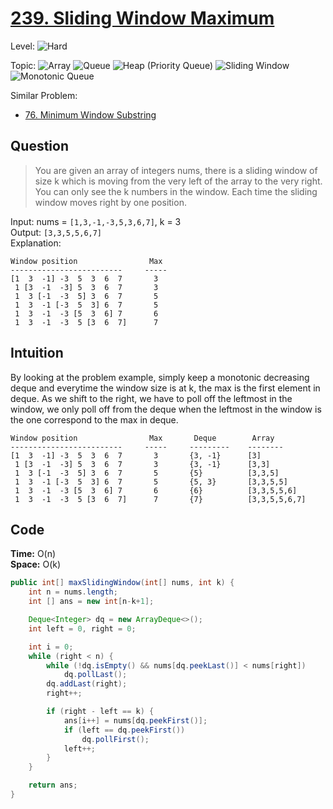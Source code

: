 # [239. Sliding Window Maximum](https://leetcode.com/problems/sliding-window-maximum/)

Level: ![Hard](https://img.shields.io/badge/-Hard-e60000)

Topic: ![Array](https://img.shields.io/badge/-Array-66b3ff) ![Queue](https://img.shields.io/badge/-Queue-1a8cff) ![Heap (Priority Queue)](https://img.shields.io/badge/-Heap-0080ff) ![Sliding Window](https://img.shields.io/badge/-Sliding_Window-9966ff) ![Monotonic Queue](https://img.shields.io/badge/-Monotonic_Queue-5500ff)

Similar Problem:

- [76. Minimum Window Substring](0076.md)

## Question

> You are given an array of integers nums, there is a sliding window of size k which is moving from the very left of the array to the very right. You can only see the k numbers in the window. Each time the sliding window moves right by one position.

Input: nums = `[1,3,-1,-3,5,3,6,7]`, k = 3\
Output: `[3,3,5,5,6,7]`\
Explanation:

```
Window position                Max
-------------------------     -----
[1  3  -1] -3  5  3  6  7       3
 1 [3  -1  -3] 5  3  6  7       3
 1  3 [-1  -3  5] 3  6  7       5
 1  3  -1 [-3  5  3] 6  7       5
 1  3  -1  -3 [5  3  6] 7       6
 1  3  -1  -3  5 [3  6  7]      7
```

## Intuition

By looking at the problem example, simply keep a monotonic decreasing deque and everytime the window size is at k, the max is the first element in deque. As we shift to the right, we have to poll off the leftmost in the window, we only poll off from the deque when the leftmost in the window is the one correspond to the max in deque.

```
Window position                Max       Deque        Array
-------------------------     -----     ---------    --------
[1  3  -1] -3  5  3  6  7       3       {3, -1}      [3]
 1 [3  -1  -3] 5  3  6  7       3       {3, -1}      [3,3]
 1  3 [-1  -3  5] 3  6  7       5       {5}          [3,3,5]
 1  3  -1 [-3  5  3] 6  7       5       {5, 3}       [3,3,5,5]
 1  3  -1  -3 [5  3  6] 7       6       {6}          [3,3,5,5,6]
 1  3  -1  -3  5 [3  6  7]      7       {7}          [3,3,5,5,6,7]
```

## Code

**Time:** O(n)\
**Space:** O(k)

```java
public int[] maxSlidingWindow(int[] nums, int k) {
    int n = nums.length;
    int [] ans = new int[n-k+1];

    Deque<Integer> dq = new ArrayDeque<>();
    int left = 0, right = 0;

    int i = 0;
    while (right < n) {
        while (!dq.isEmpty() && nums[dq.peekLast()] < nums[right])
            dq.pollLast();
        dq.addLast(right);
        right++;

        if (right - left == k) {
            ans[i++] = nums[dq.peekFirst()];
            if (left == dq.peekFirst())
                dq.pollFirst();
            left++;
        }
    }

    return ans;
}
```

